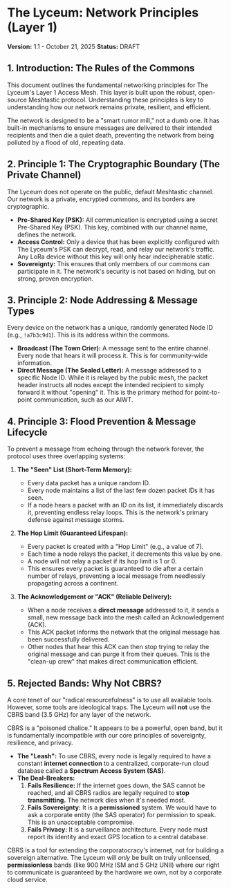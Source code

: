 # The Lyceum: Network Principles (Layer 1)

**Version:** 1.1 - October 21, 2025
**Status:** DRAFT

## 1. Introduction: The Rules of the Commons

This document outlines the fundamental networking principles for The Lyceum's Layer 1 Access Mesh. This layer is built upon the robust, open-source Meshtastic protocol. Understanding these principles is key to understanding how our network remains private, resilient, and efficient.

The network is designed to be a "smart rumor mill," not a dumb one. It has built-in mechanisms to ensure messages are delivered to their intended recipients and then die a quiet death, preventing the network from being polluted by a flood of old, repeating data.

## 2. Principle 1: The Cryptographic Boundary (The Private Channel)

The Lyceum does not operate on the public, default Meshtastic channel. Our network is a private, encrypted commons, and its borders are cryptographic.

* **Pre-Shared Key (PSK):** All communication is encrypted using a secret Pre-Shared Key (PSK). This key, combined with our channel name, defines the network.
* **Access Control:** Only a device that has been explicitly configured with The Lyceum's PSK can decrypt, read, and relay our network's traffic. Any LoRa device without this key will only hear indecipherable static.
* **Sovereignty:** This ensures that only members of our commons can participate in it. The network's security is not based on hiding, but on strong, proven encryption.

## 3. Principle 2: Node Addressing & Message Types

Every device on the network has a unique, randomly generated Node ID (e.g., `!a7b3c9d1`). This is its address within the commons.

* **Broadcast (The Town Crier):** A message sent to the entire channel. Every node that hears it will process it. This is for community-wide information.
* **Direct Message (The Sealed Letter):** A message addressed to a specific Node ID. While it is relayed by the public mesh, the packet header instructs all nodes except the intended recipient to simply forward it without "opening" it. This is the primary method for point-to-point communication, such as our AIWT.

## 4. Principle 3: Flood Prevention & Message Lifecycle

To prevent a message from echoing through the network forever, the protocol uses three overlapping systems:

1.  **The "Seen" List (Short-Term Memory):**
    * Every data packet has a unique random ID.
    * Every node maintains a list of the last few dozen packet IDs it has seen.
    * If a node hears a packet with an ID on its list, it immediately discards it, preventing endless relay loops. This is the network's primary defense against message storms.

2.  **The Hop Limit (Guaranteed Lifespan):**
    * Every packet is created with a "Hop Limit" (e.g., a value of 7).
    * Each time a node relays the packet, it decrements this value by one.
    * A node will not relay a packet if its hop limit is 1 or 0.
    * This ensures every packet is guaranteed to die after a certain number of relays, preventing a local message from needlessly propagating across a continent.

3.  **The Acknowledgement or "ACK" (Reliable Delivery):**
    * When a node receives a **direct message** addressed to it, it sends a small, new message back into the mesh called an Acknowledgement (ACK).
    * This ACK packet informs the network that the original message has been successfully delivered.
    * Other nodes that hear this ACK can then stop trying to relay the original message and can purge it from their queues. This is the "clean-up crew" that makes direct communication efficient.

## 5. Rejected Bands: Why Not CBRS?

A core tenet of our "radical resourcefulness" is to use all available tools. However, some tools are ideological traps. The Lyceum will **not** use the CBRS band (3.5 GHz) for any layer of the network.

CBRS is a "poisoned chalice." It appears to be a powerful, open band, but it is fundamentally incompatible with our core principles of sovereignty, resilience, and privacy.

* **The "Leash":** To use CBRS, every node is legally required to have a constant **internet connection** to a centralized, corporate-run cloud database called a **Spectrum Access System (SAS)**.
* **The Deal-Breakers:**
    1.  **Fails Resilience:** If the internet goes down, the SAS cannot be reached, and all CBRS radios are legally required to **stop transmitting.** The network dies when it's needed most.
    2.  **Fails Sovereignty:** It is a **permissioned** system. We would have to ask a corporate entity (the SAS operator) for permission to speak. This is an unacceptable compromise.
    3.  **Fails Privacy:** It is a surveillance architecture. Every node must report its identity and exact GPS location to a central database.

CBRS is a tool for extending the corporatocracy's internet, not for building a sovereign alternative. The Lyceum will *only* be built on truly unlicensed, **permissionless** bands (like 900 MHz ISM and 5 GHz UNII) where our right to communicate is guaranteed by the hardware we own, not by a corporate cloud service.
